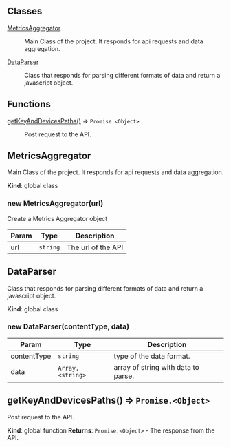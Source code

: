 ## Classes

<dl>
<dt><a href="#MetricsAggregator">MetricsAggregator</a></dt>
<dd><p>Main Class of the project.
It responds for api requests and data aggregation.</p>
</dd>
<dt><a href="#DataParser">DataParser</a></dt>
<dd><p>Class that responds for parsing different formats of data and return a javascript object.</p>
</dd>
</dl>

## Functions

<dl>
<dt><a href="#getKeyAndDevicesPaths">getKeyAndDevicesPaths()</a> ⇒ <code>Promise.&lt;Object&gt;</code></dt>
<dd><p>Post request to the API.</p>
</dd>
</dl>

<a name="MetricsAggregator"></a>

## MetricsAggregator
Main Class of the project.
It responds for api requests and data aggregation.

**Kind**: global class
<a name="new_MetricsAggregator_new"></a>

### new MetricsAggregator(url)
Create a Metrics Aggregator object


| Param | Type | Description |
| --- | --- | --- |
| url | <code>string</code> | The url of the API |

<a name="DataParser"></a>

## DataParser
Class that responds for parsing different formats of data and return a javascript object.

**Kind**: global class
<a name="new_DataParser_new"></a>

### new DataParser(contentType, data)

| Param | Type | Description |
| --- | --- | --- |
| contentType | <code>string</code> | type of the data format. |
| data | <code>Array.&lt;string&gt;</code> | array of string with data to parse. |

<a name="getKeyAndDevicesPaths"></a>

## getKeyAndDevicesPaths() ⇒ <code>Promise.&lt;Object&gt;</code>
Post request to the API.

**Kind**: global function
**Returns**: <code>Promise.&lt;Object&gt;</code> - The response from the API.